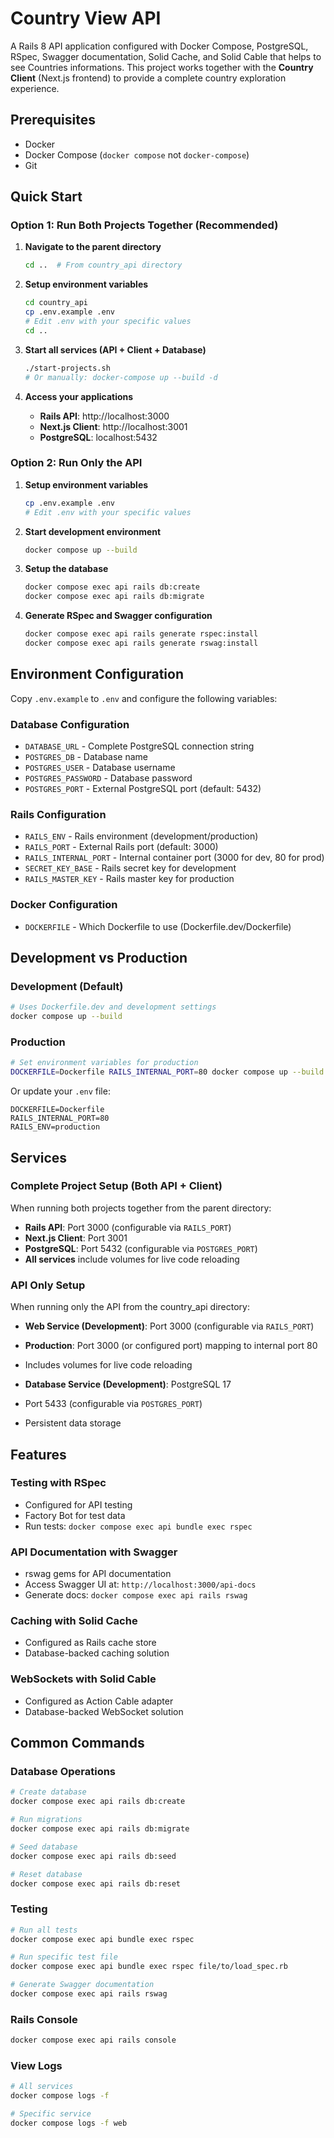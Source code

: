# Country View API

A Rails 8 API application configured with Docker Compose, PostgreSQL, RSpec, Swagger documentation, Solid Cache, and Solid Cable that helps to see Countries informations. This project works together with the **Country Client** (Next.js frontend) to provide a complete country exploration experience.

## Prerequisites

- Docker
- Docker Compose (`docker compose` not `docker-compose`)
- Git

## Quick Start

### Option 1: Run Both Projects Together (Recommended)

1. **Navigate to the parent directory**
   ```bash
   cd ..  # From country_api directory
   ```

2. **Setup environment variables**
   ```bash
   cd country_api
   cp .env.example .env
   # Edit .env with your specific values
   cd ..
   ```

3. **Start all services (API + Client + Database)**
   ```bash
   ./start-projects.sh
   # Or manually: docker-compose up --build -d
   ```

4. **Access your applications**
   - **Rails API**: http://localhost:3000
   - **Next.js Client**: http://localhost:3001
   - **PostgreSQL**: localhost:5432

### Option 2: Run Only the API

1. **Setup environment variables**
   ```bash
   cp .env.example .env
   # Edit .env with your specific values
   ```

2. **Start development environment**
   ```bash
   docker compose up --build
   ```

3. **Setup the database**
   ```bash
   docker compose exec api rails db:create
   docker compose exec api rails db:migrate
   ```

4. **Generate RSpec and Swagger configuration**
   ```bash
   docker compose exec api rails generate rspec:install
   docker compose exec api rails generate rswag:install
   ```

## Environment Configuration

Copy `.env.example` to `.env` and configure the following variables:

### Database Configuration
- `DATABASE_URL` - Complete PostgreSQL connection string
- `POSTGRES_DB` - Database name
- `POSTGRES_USER` - Database username
- `POSTGRES_PASSWORD` - Database password
- `POSTGRES_PORT` - External PostgreSQL port (default: 5432)

### Rails Configuration
- `RAILS_ENV` - Rails environment (development/production)
- `RAILS_PORT` - External Rails port (default: 3000)
- `RAILS_INTERNAL_PORT` - Internal container port (3000 for dev, 80 for prod)
- `SECRET_KEY_BASE` - Rails secret key for development
- `RAILS_MASTER_KEY` - Rails master key for production

### Docker Configuration
- `DOCKERFILE` - Which Dockerfile to use (Dockerfile.dev/Dockerfile)

## Development vs Production

### Development (Default)
```bash
# Uses Dockerfile.dev and development settings
docker compose up --build
```

### Production
```bash
# Set environment variables for production
DOCKERFILE=Dockerfile RAILS_INTERNAL_PORT=80 docker compose up --build
```

Or update your `.env` file:
```
DOCKERFILE=Dockerfile
RAILS_INTERNAL_PORT=80
RAILS_ENV=production
```

## Services

### Complete Project Setup (Both API + Client)
When running both projects together from the parent directory:

- **Rails API**: Port 3000 (configurable via `RAILS_PORT`)
- **Next.js Client**: Port 3001
- **PostgreSQL**: Port 5432 (configurable via `POSTGRES_PORT`)
- **All services** include volumes for live code reloading

### API Only Setup
When running only the API from the country_api directory:

- **Web Service (Development)**: Port 3000 (configurable via `RAILS_PORT`)
- **Production**: Port 3000 (or configured port) mapping to internal port 80
- Includes volumes for live code reloading

- **Database Service (Development)**: PostgreSQL 17
- Port 5433 (configurable via `POSTGRES_PORT`)
- Persistent data storage

## Features

### Testing with RSpec
- Configured for API testing
- Factory Bot for test data
- Run tests: `docker compose exec api bundle exec rspec`

### API Documentation with Swagger
- rswag gems for API documentation
- Access Swagger UI at: `http://localhost:3000/api-docs`
- Generate docs: `docker compose exec api rails rswag`

### Caching with Solid Cache
- Configured as Rails cache store
- Database-backed caching solution

### WebSockets with Solid Cable
- Configured as Action Cable adapter
- Database-backed WebSocket solution

## Common Commands

### Database Operations
```bash
# Create database
docker compose exec api rails db:create

# Run migrations
docker compose exec api rails db:migrate

# Seed database
docker compose exec api rails db:seed

# Reset database
docker compose exec api rails db:reset
```

### Testing
```bash
# Run all tests
docker compose exec api bundle exec rspec

# Run specific test file
docker compose exec api bundle exec rspec file/to/load_spec.rb

# Generate Swagger documentation
docker compose exec api rails rswag
```

### Rails Console
```bash
docker compose exec api rails console
```

### View Logs
```bash
# All services
docker compose logs -f

# Specific service
docker compose logs -f web
```